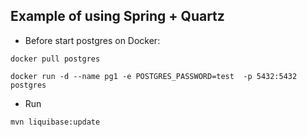 ## Example of using Spring + Quartz

- Before start postgres on Docker:

```
docker pull postgres

docker run -d --name pg1 -e POSTGRES_PASSWORD=test  -p 5432:5432 postgres
```

- Run
```
mvn liquibase:update
```
